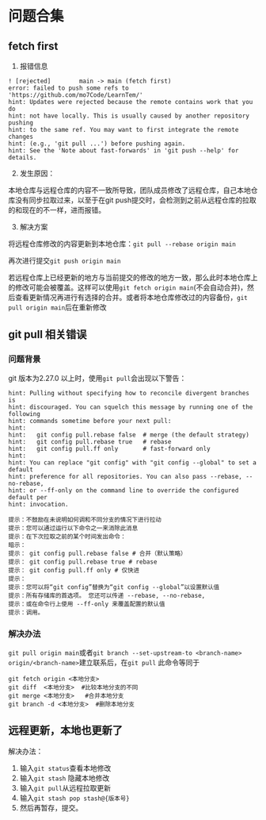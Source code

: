 # 问题合集

## fetch first

1. 报错信息

```git
! [rejected]        main -> main (fetch first)
error: failed to push some refs to 'https://github.com/mo7Code/LearnTem/'
hint: Updates were rejected because the remote contains work that you do
hint: not have locally. This is usually caused by another repository pushing
hint: to the same ref. You may want to first integrate the remote changes
hint: (e.g., 'git pull ...') before pushing again.
hint: See the 'Note about fast-forwards' in 'git push --help' for details.
```

2. 发生原因：

本地仓库与远程仓库的内容不一致所导致，团队成员修改了远程仓库，自己本地仓库没有同步拉取过来，以至于在git push提交时，会检测到之前从远程仓库的拉取的和现在的不一样，进而报错。

3. 解决方案

将远程仓库修改的内容更新到本地仓库：`git pull --rebase origin main`

再次进行提交`git push origin main`

若远程仓库上已经更新的地方与当前提交的修改的地方一致，那么此时本地仓库上的修改可能会被覆盖。这样可以使用`git fetch origin main`(不会自动合并)，然后查看更新情况再进行有选择的合并。或者将本地仓库修改过的内容备份，`git pull origin main`后在重新修改

## git pull 相关错误

### 问题背景

git 版本为2.27.0 以上时，使用`git pull`会出现以下警告：

```git
hint: Pulling without specifying how to reconcile divergent branches is
hint: discouraged. You can squelch this message by running one of the following
hint: commands sometime before your next pull:
hint: 
hint:   git config pull.rebase false  # merge (the default strategy)
hint:   git config pull.rebase true   # rebase
hint:   git config pull.ff only       # fast-forward only
hint: 
hint: You can replace "git config" with "git config --global" to set a default
hint: preference for all repositories. You can also pass --rebase, --no-rebase,
hint: or --ff-only on the command line to override the configured default per
hint: invocation.
```

```git
提示：不鼓励在未说明如何调和不同分支的情况下进行拉动
提示：您可以通过运行以下命令之一来消除此消息
提示：在下次拉取之前的某个时间发出命令：
暗示：
提示： git config pull.rebase false # 合并（默认策略）
提示： git config pull.rebase true # rebase
提示： git config pull.ff only # 仅快进
提示：
提示：您可以将“git config”替换为“git config --global”以设置默认值
提示：所有存储库的首选项。 您还可以传递 --rebase, --no-rebase,
提示：或在命令行上使用 --ff-only 来覆盖配置的默认值
提示：调用。
```

### 解决办法

`git pull origin main`或者`git branch --set-upstream-to <branch-name> origin/<branch-name>`建立联系后，在`git pull`
此命令等同于

```git
git fetch origin <本地分支>
git diff  <本地分支>  #比较本地分支的不同
git merge <本地分支>   #合并本地分支
git branch -d <本地分支>  #删除本地分支
```

## 远程更新，本地也更新了

解决办法：

1. 输入`git status`查看本地修改
2. 输入`git stash` 隐藏本地修改
3. 输入`git pull`从远程拉取更新
4. 输入`git stash pop stash@{版本号}`
5. 然后再暂存，提交。